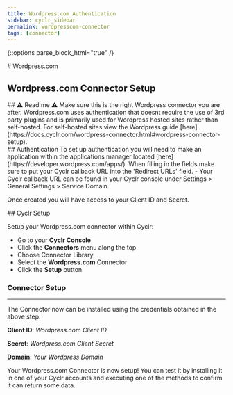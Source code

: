```yaml
---
title: Wordpress.com Authentication
sidebar: cyclr_sidebar
permalink: wordpresscom-connector
tags: [connector]
---
```

{::options parse_block_html="true" /}
<section class="card">
# Wordpress.com

Wordpress.com Connector Setup
-------------


</section>
<section class="card">
## ⚠️ Read me ⚠️
Make sure this is the right Wordpress connector you are after. Wordpress.com uses authentication that doesnt require the use of 3rd party plugins and is primarily used for Wordpress hosted sites rather than self-hosted.
For self-hosted sites view the Wordpress guide [here](https://docs.cyclr.com/wordpress-connector.html#wordpress-connector-setup).


</section>
<section class="card">
## Authentication
To set up authentication you will need to make an application within the applications manager located [here](https://developer.wordpress.com/apps/). 
When filling in the fields make sure to put your Cyclr callback URL into the 'Redirect URLs' field.
- Your Cyclr callback URL can be found in your Cyclr console under Settings > General Settings > Service Domain.

Once created you will have access to your Client ID and Secret.


</section>
<section class="card">
## Cyclr Setup

Setup your Wordpress.com connector within Cyclr:

- Go to your **Cyclr Console**
- Click the **Connectors** menu along the top
- Choose Connector Library
- Select the  **Wordpress.com** Connector
- Click the **Setup** button

### Connector Setup
---------------

The Connector now can be installed using the credentials obtained in the above step:

**Client ID**: _Wordpress.com Client ID_

**Secret**: _Wordpress.com Client Secret_

**Domain**:  _Your Wordpress Domain_ 

Your Wordpress.com Connector is now setup! You can test it by installing it in one of your Cyclr accounts and executing one of the methods to confirm it can return some data.

</section>
